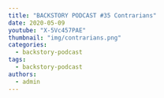 ```yaml
---
title: "BACKSTORY PODCAST #35 Contrarians"
date: 2020-05-09
youtube: "X-5Vc457PAE"
thumbnail: "img/contrarians.png"
categories: 
  - backstory-podcast
tags: 
  - backstory-podcast
authors: 
  - admin
---
```


